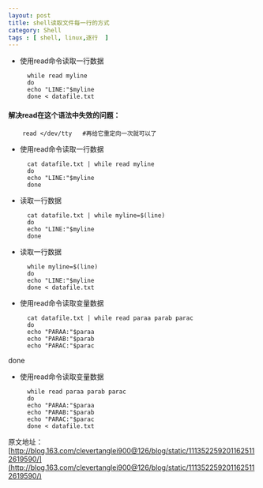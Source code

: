 ```yaml
---
layout: post
title: shell读取文件每一行的方式
category: Shell
tags : [ shell, linux,逐行  ]
---
```


+ 使用read命令读取一行数据

		while read myline
		do
		echo "LINE:"$myline
		done < datafile.txt

#### 解决read在这个语法中失效的问题：

		read </dev/tty   #再给它重定向一次就可以了

+ 使用read命令读取一行数据

		cat datafile.txt | while read myline
		do
		echo "LINE:"$myline
		done

+ 读取一行数据

		cat datafile.txt | while myline=$(line)
		do
		echo "LINE:"$myline
		done

+ 读取一行数据

		while myline=$(line)
		do
		echo "LINE:"$myline
		done < datafile.txt

+ 使用read命令读取变量数据

		cat datafile.txt | while read paraa parab parac
		do
		echo "PARAA:"$paraa
		echo "PARAB:"$parab
		echo "PARAC:"$parac
done

+ 使用read命令读取变量数据

		while read paraa parab parac
		do
		echo "PARAA:"$paraa
		echo "PARAB:"$parab
		echo "PARAC:"$parac
		done < datafile.txt


原文地址：[http://blog.163.com/clevertanglei900@126/blog/static/1113522592011625112619590/](http://blog.163.com/clevertanglei900@126/blog/static/1113522592011625112619590/)
